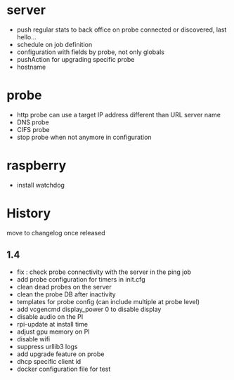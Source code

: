 server
======
* push regular stats to back office on probe connected or discovered, last hello...
* schedule on job definition
* configuration with fields by probe, not only globals
* pushAction for upgrading specific probe
* hostname

probe
=====
* http probe can use a target IP address different than URL server name
* DNS probe
* CIFS probe
* stop probe when not anymore in configuration

raspberry
=========
* install watchdog

History
=======
move to changelog once released

1.4
-----
* fix : check probe connectivity with the server in the ping job
* add probe configuration for timers in init.cfg
* clean dead probes on the server
* clean the probe DB after inactivity
* templates for probe config (can include multiple at probe level)
* add vcgencmd display_power 0 to disable display
* disable audio on the PI
* rpi-update at install time
* adjust gpu memory on PI
* disable wifi
* suppress urllib3 logs
* add upgrade feature on probe
* dhcp specific client id
* docker configuration file for test
